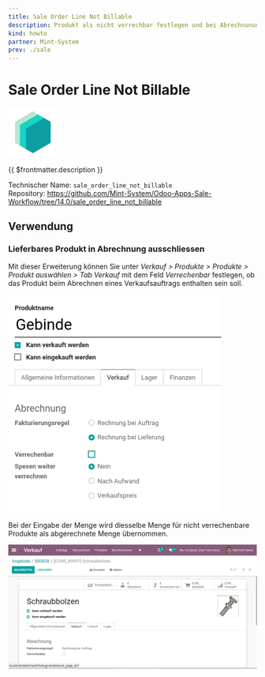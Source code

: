 ```yaml
---
title: Sale Order Line Not Billable
description: Produkt als nicht verrechbar festlegen und bei Abrechnunung filtern.
kind: howto
partner: Mint-System
prev: ./sale
---
```

# Sale Order Line Not Billable
![icon_oms_box](attachments/icons_odoo_mint_system.png)

{{ $frontmatter.description }}

Technischer Name: `sale_order_line_not_billable`\
Repository: <https://github.com/Mint-System/Odoo-Apps-Sale-Workflow/tree/14.0/sale_order_line_not_billable>

## Verwendung

### Lieferbares Produkt in Abrechnung ausschliessen

Mit dieser Erweiterung können Sie unter *Verkauf > Produkte > Produkte > Produkt auswählen > Tab Verkauf* mit dem Feld *Verrechenbar* festlegen, ob das Produkt beim Abrechnen eines Verkaufsauftrags enthalten sein soll.

![](attachments/Sale%20Order%20Line%20Not%20Billable.png)

Bei der Eingabe der Menge wird diesselbe Menge für nicht verrechenbare Produkte als abgerechnete Menge übernommen.

![Sale Order Line Not Billable](attachments/Sale%20Order%20Line%20Not%20Billable.gif)
